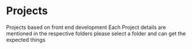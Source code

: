 # Projects
Projects based on front end development 
Each Project details are mentioned in the respective folders please select a folder and can get the expected things
